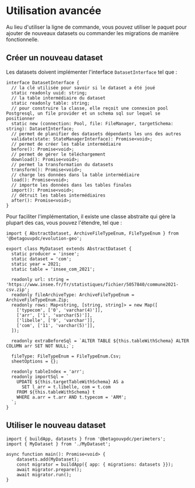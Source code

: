 # Utilisation avancée

Au lieu d'utiliser la ligne de commande, vous pouvez utiliser le paquet pour ajouter de nouveaux datasets ou commander les migrations de manière fonctionnelle.

## Créer un nouveau dataset
Les datasets doivent implémenter l'interface `DatasetInterface` tel que :
```typescript=
interface DatasetInterface {
  // la clé utilisée pour savoir si le dataset a été joué
  static readonly uuid: string;
  // la table intermédiaire du dataset
  static readonly table: string;
  // pour construire la classe, elle reçoit une connexion pool Postgresql, un file provider et un schema sql sur lequel se positionner
  static new (connection: Pool, file: FileManager, targetSchema: string): DatasetInterface;
  // permet de planifier des datasets dépendants les uns des autres
  validate(state: StateManagerInterface): Promise<void>;
  // permet de créer les table intermédiaire
  before(): Promise<void>;
  // permet de gérer le téléchargement
  download(): Promise<void>;
  // permet la transformation du datasets
  transform(): Promise<void>;
  // charge les données dans la table intermédiaire
  load(): Promise<void>;
  // importe les données dans les tables finales
  import(): Promise<void>;
  // détruit les tables intermédiaires
  after(): Promise<void>;
}
```

Pour faciliter l'implémentation, il existe une classe abstraite qui gère la plupart des cas, vous pouvez l'étendre, tel que :
```typescript=
import { AbstractDataset, ArchiveFileTypeEnum, FileTypeEnum } from '@betagouvpdc/evolution-geo';

export class MyDataset extends AbstractDataset {
  static producer = 'insee';
  static dataset = 'com';
  static year = 2021;
  static table = 'insee_com_2021';

  readonly url: string = 'https://www.insee.fr/fr/statistiques/fichier/5057840/commune2021-csv.zip';
  readonly fileArchiveType: ArchiveFileTypeEnum = ArchiveFileTypeEnum.Zip;
  readonly rows: Map<string, [string, string]> = new Map([
    ['typecom', ['0', 'varchar(4)']],
    ['arr', ['1', 'varchar(5)']],
    ['libelle', ['9', 'varchar']],
    ['com', ['11', 'varchar(5)']],
  ]);

  readonly extraBeforeSql = `ALTER TABLE ${this.tableWithSchema} ALTER COLUMN arr SET NOT NULL;`;

  fileType: FileTypeEnum = FileTypeEnum.Csv;
  sheetOptions = {};

  readonly tableIndex = 'arr';
  readonly importSql = `
    UPDATE ${this.targetTableWithSchema} AS a
      SET l_arr = t.libelle, com = t.com
    FROM ${this.tableWithSchema} t
    WHERE a.arr = t.arr AND t.typecom = 'ARM';
  `;
}
```

## Utiliser le nouveau dataset
```typescript=
import { buildApp, datasets } from '@betagouvpdc/perimeters';
import { MyDataset } from './MyDataset';

async function main(): Promise<void> {
    datasets.add(MyDataset);
    const migrator = buildApp({ app: { migrations: datasets }});
    await migrator.prepare();
    await migrator.run();
}
```
